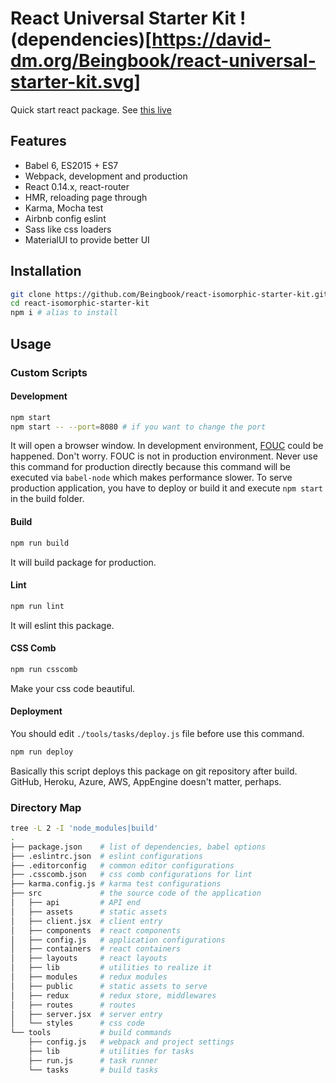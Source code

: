 # React Universal Starter Kit !(dependencies)[https://david-dm.org/Beingbook/react-universal-starter-kit.svg]

Quick start react package. See [this live](http://react-isomorphic.herokuapp.com/)

## Features

* Babel 6, ES2015 + ES7
* Webpack, development and production
* React 0.14.x, react-router
* HMR, reloading page through
* Karma, Mocha test
* Airbnb config eslint
* Sass like css loaders
* MaterialUI to provide better UI

## Installation

```sh
git clone https://github.com/Beingbook/react-isomorphic-starter-kit.git
cd react-isomorphic-starter-kit
npm i # alias to install
```

## Usage

### Custom Scripts

#### Development

```sh
npm start
npm start -- --port=8080 # if you want to change the port
```

It will open a browser window.
In development environment, [FOUC](https://en.wikipedia.org/wiki/Flash_of_unstyled_content) could be happened.
Don't worry. FOUC is not in production environment.
Never use this command for production directly because this command will be executed via `babel-node` which makes performance slower.
To serve production application, you have to deploy or build it and execute `npm start` in the build folder.

#### Build

```sh
npm run build
```

It will build package for production.

#### Lint

```sh
npm run lint
```

It will eslint this package.

#### CSS Comb

```sh
npm run csscomb
```

Make your css code beautiful.

#### Deployment

You should edit `./tools/tasks/deploy.js` file before use this command.

```sh
npm run deploy
```

Basically this script deploys this package on git repository after build.
GitHub, Heroku, Azure, AWS, AppEngine doesn't matter, perhaps.

### Directory Map

```sh
tree -L 2 -I 'node_modules|build'
.
├── package.json    # list of dependencies, babel options
├── .eslintrc.json  # eslint configurations
├── .editorconfig   # common editor configurations
├── .csscomb.json   # css comb configurations for lint
├── karma.config.js # karma test configurations
├── src             # the source code of the application
│   ├── api         # API end
│   ├── assets      # static assets
│   ├── client.jsx  # client entry
│   ├── components  # react components
│   ├── config.js   # application configurations
│   ├── containers  # react containers
│   ├── layouts     # react layouts
│   ├── lib         # utilities to realize it
│   ├── modules     # redux modules
│   ├── public      # static assets to serve
│   ├── redux       # redux store, middlewares
│   ├── routes      # routes
│   ├── server.jsx  # server entry
│   └── styles      # css code
└── tools           # build commands
    ├── config.js   # webpack and project settings
    ├── lib         # utilities for tasks
    ├── run.js      # task runner
    └── tasks       # build tasks
```
